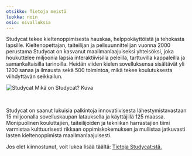 ```yaml
---
otsikko: Tietoja meistä
luokka: noin
osio: oivalluksia
---
```

Studycat tekee kieltenoppimisesta hauskaa, helppokäyttöistä ja tehokasta lapsille. Kieltenopettajan, taiteilijan ja pelisuunnittelijan vuonna 2000 perustama Studycat on kasvanut maailmanlaajuiseksi yhteisöksi, joka houkuttelee miljoonia lapsia interaktiivisilla peleillä, tarttuvilla kappaleilla ja samankaltaisilla tarinoilla. Heidän viiden kielen sovelluksensa sisältävät yli 1200 sanaa ja ilmausta sekä 500 toimintoa, mikä tekee koulutuksesta viihdyttävän seikkailun.


![Studycat Mikä on Studycat? Kuva](https://imagedelivery.net/gjxGkoZTGUWzEAQWbazEuA/2eae4281-f704-43ef-70f5-f393e5235600/w=360,format=auto,compression=fast,dpr=2)


 


Studycat on saanut lukuisia palkintoja innovatiivisesta lähestymistavastaan ​​15 miljoonalla sovelluskaupan latauksella ja käyttäjillä 125 maassa. Monipuolinen kouluttajien, taiteilijoiden ja tekniikan harrastajien tiimi varmistaa kulttuurisesti rikkaan oppimiskokemuksen ja mullistaa jatkuvasti lasten kieltenoppimista maailmanlaajuisesti.


Jos olet kiinnostunut, voit lukea lisää täältä: [Tietoja Studycat:stä.](https://Studycat.com/about/)